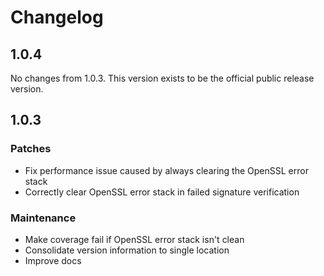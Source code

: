 # Changelog

## 1.0.4
No changes from 1.0.3. This version exists to be the official public release version.

## 1.0.3

### Patches
* Fix performance issue caused by always clearing the OpenSSL error stack
* Correctly clear OpenSSL error stack in failed signature verification

### Maintenance
* Make coverage fail if OpenSSL error stack isn't clean
* Consolidate version information to single location
* Improve docs
